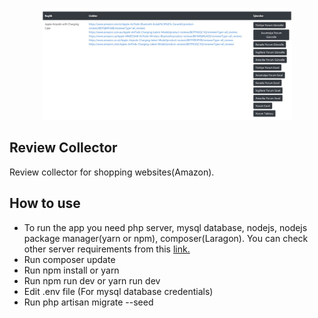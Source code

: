 <p align="center"><img src="app.jpeg" width="400"></p>

## Review Collector

Review collector for shopping websites(Amazon).


## How to use

- To run the app you need php server, mysql database, nodejs, nodejs package manager(yarn or npm), composer(Laragon). You can check other server requirements from this <a href="https://laravel.com/docs/7.x#server-requirements">link.</a>
- Run composer update
- Run npm install or yarn
- Run npm run dev or yarn run dev
- Edit .env file (For mysql database credentials)
- Run php artisan migrate --seed
